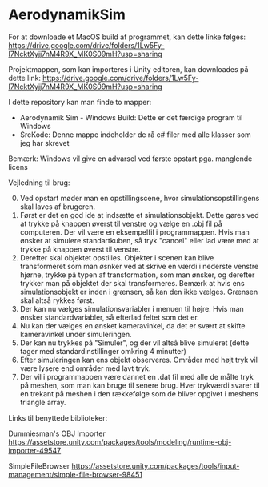 # AerodynamikSim

For at downloade et MacOS build af programmet, kan dette linke følges: https://drive.google.com/drive/folders/1Lw5Fy-I7NcktXyjj7nM4R9X_MK0S09mH?usp=sharing

Projektmappen, som kan importeres i Unity editoren, kan downloades på dette link: https://drive.google.com/drive/folders/1Lw5Fy-I7NcktXyjj7nM4R9X_MK0S09mH?usp=sharing

I dette repository kan man finde to mapper:
* Aerodynamik Sim - Windows Build: Dette er det færdige program til Windows
* SrcKode: Denne mappe indeholder de rå c# filer med alle klasser som jeg har skrevet

Bemærk: Windows vil give en advarsel ved første opstart pga. manglende licens

Vejledning til brug:

0. Ved opstart møder man en opstillingscene, hvor simulationsopstillingens skal laves af brugeren. 
1. Først er det en god ide at indsætte et simulationsobjekt. Dette gøres ved at trykke på knappen øverst til venstre og vælge en .obj fil på computeren. Der vil være en eksempelfil i programmappen. Hvis man ønsker at simulere standartkuben, så tryk "cancel" eller lad være med at trykke på knappen øverst til venstre.
2. Derefter skal objektet opstilles. Objekter i scenen kan blive transformeret som man øsnker ved at skrive en værdi i nederste venstre hjørne, trykke på typen af transformation, som man ønsker, og derefter trykker man på objektet der skal transformeres. Bemærk at hvis ens simulationsobjekt er inden i grænsen, så kan den ikke vælges. Grænsen skal altså rykkes først.
3. Der kan nu vælges simulationsvariabler i menuen til højre. Hvis man ønsker standardvariabler, så efterlad feltet som det er.
4. Nu kan der vælges en ønsket kameravinkel, da det er svært at skifte kameravinkel under simuleringen.
5. Der kan nu trykkes på "Simuler", og der vil altså blive simuleret (dette tager med standardinstillinger omkring 4 minutter)
6. Efter simuleringen kan ens objekt observeres. Områder med højt tryk vil være lysere end områder med lavt tryk.
7. Der vil i programmappen være dannet en .dat fil med alle de målte tryk på meshen, som man kan bruge til senere brug. Hver trykværdi svarer til en trekant på meshen i den rækkefølge som de bliver opgivet i meshens triangle array.

Links til benyttede biblioteker:

Dummiesman's OBJ Importer 
https://assetstore.unity.com/packages/tools/modeling/runtime-obj-importer-49547

SimpleFileBrowser 
https://assetstore.unity.com/packages/tools/input-management/simple-file-browser-98451
